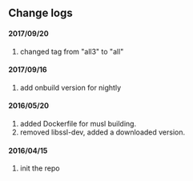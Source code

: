 ## Change logs

#### 2017/09/20
1. changed tag from "all3" to "all"

#### 2017/09/16
1. add onbuild version for nightly

#### 2016/05/20
1. added Dockerfile for musl building.
2. removed libssl-dev, added a downloaded version.

#### 2016/04/15
1. init the repo
